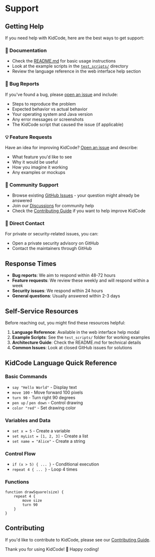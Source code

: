 # Support

## Getting Help

If you need help with KidCode, here are the best ways to get support:

### 📖 Documentation
- Check the [README.md](README.md) for basic usage instructions
- Look at the example scripts in the [`test_scripts/`](test_scripts/) directory
- Review the language reference in the web interface help section

### 🐛 Bug Reports
If you've found a bug, please [open an issue](https://github.com/Sansi-28/KidCode/issues/new) and include:
- Steps to reproduce the problem
- Expected behavior vs actual behavior
- Your operating system and Java version
- Any error messages or screenshots
- The KidCode script that caused the issue (if applicable)

### 💡 Feature Requests
Have an idea for improving KidCode? [Open an issue](https://github.com/Sansi-28/KidCode/issues/new) and describe:
- What feature you'd like to see
- Why it would be useful
- How you imagine it working
- Any examples or mockups

### 🤝 Community Support
- Browse existing [GitHub Issues](https://github.com/Sansi-28/KidCode/issues) - your question might already be answered
- Join our [Discussions](https://github.com/Sansi-28/KidCode/discussions) for community help
- Check the [Contributing Guide](CONTRIBUTING.md) if you want to help improve KidCode

### 📧 Direct Contact
For private or security-related issues, you can:
- Open a private security advisory on GitHub
- Contact the maintainers through GitHub

## Response Times

- **Bug reports**: We aim to respond within 48-72 hours
- **Feature requests**: We review these weekly and will respond within a week
- **Security issues**: We respond within 24 hours
- **General questions**: Usually answered within 2-3 days

## Self-Service Resources

Before reaching out, you might find these resources helpful:

1. **Language Reference**: Available in the web interface help modal
2. **Example Scripts**: See the `test_scripts/` folder for working examples
3. **Architecture Guide**: Check the README.md for technical details
4. **Common Issues**: Look at closed GitHub issues for solutions

## KidCode Language Quick Reference

### Basic Commands
- `say "Hello World"` - Display text
- `move 100` - Move forward 100 pixels
- `turn 90` - Turn right 90 degrees
- `pen up` / `pen down` - Control drawing
- `color "red"` - Set drawing color

### Variables and Data
- `set x = 5` - Create a variable
- `set myList = [1, 2, 3]` - Create a list
- `set name = "Alice"` - Create a string

### Control Flow
- `if (x > 5) { ... }` - Conditional execution
- `repeat 4 { ... }` - Loop 4 times

### Functions
```kidcode
function drawSquare(size) {
    repeat 4 {
        move size
        turn 90
    }
}
```

## Contributing

If you'd like to contribute to KidCode, please see our [Contributing Guide](CONTRIBUTING.md).

Thank you for using KidCode! 🎨 Happy coding!